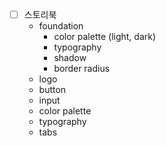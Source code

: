 - [ ] 스토리북
  - foundation
    - color palette (light, dark)
    - typography
    - shadow
    - border radius
  - logo
  - button
  - input
  - color palette
  - typography
  - tabs